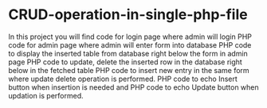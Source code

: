 # CRUD-operation-in-single-php-file

In this project you will find code for login page where admin will login
PHP code for admin page where admin will enter form into database
PHP code to display the inserted table from database right below the form in admin page
PHP code to update, delete the inserted row in the database right below in the fetched table
PHP code to insert new entry in the same form where update delete operation is performed.
PHP code to echo Insert button when insertion is needed and PHP code to echo Update button when updation is performed.
